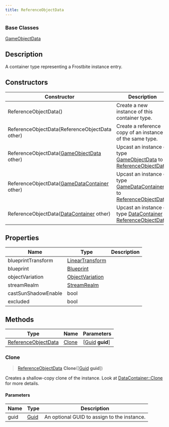 ```yaml
---
title: ReferenceObjectData
---
```

### Base Classes

[GameObjectData](/vext/ref/fb/gameobjectdata/)

## Description

A container type representing a Frostbite instance entry.

## Constructors

| Constructor                                                                    | Description                                                                                                                   |
| ------------------------------------------------------------------------------ | ----------------------------------------------------------------------------------------------------------------------------- |
| ReferenceObjectData()                                                          | Create a new instance of this container type.                                                                                 |
| ReferenceObjectData(ReferenceObjectData other)                                 | Create a reference copy of an instance of the same type.                                                                      |
| ReferenceObjectData([GameObjectData](/vext/ref/fb/gameobjectdata/) other)                    | Upcast an instance of type [GameObjectData](/vext/ref/fb/gameobjectdata/) to [ReferenceObjectData](/vext/ref/fb/referenceobjectdata/).                    |
| ReferenceObjectData([GameDataContainer](/vext/ref/fb/gamedatacontainer/) other)              | Upcast an instance of type [GameDataContainer](/vext/ref/fb/gamedatacontainer/) to [ReferenceObjectData](/vext/ref/fb/referenceobjectdata/).              |
| ReferenceObjectData([DataContainer](/vext/ref/shared/class/datacontainer) other) | Upcast an instance of type [DataContainer](/vext/ref/shared/class/datacontainer) to [ReferenceObjectData](/vext/ref/fb/referenceobjectdata/). |

## Properties

| Name                | Type                                                    | Description |
| ------------------- | ------------------------------------------------------- | ----------- |
| blueprintTransform  | [LinearTransform](/vext/ref/shared/class/lineartransform) |             |
| blueprint           | [Blueprint](/vext/ref/fb/blueprint/)                                  |             |
| objectVariation     | [ObjectVariation](/vext/ref/fb/objectvariation/)                      |             |
| streamRealm         | [StreamRealm](/vext/ref/fb/streamrealm/)                              |             |
| castSunShadowEnable | bool                                                    |             |
| excluded            | bool                                                    |             |

## Methods

| Type                                       | Name            | Parameters                                     |
| ------------------------------------------ | --------------- | ---------------------------------------------- |
| [ReferenceObjectData](/vext/ref/fb/referenceobjectdata/) | [Clone](#clone) | \[[Guid](/vext/ref/shared/class/guid) **guid**\] |

### Clone

> [ReferenceObjectData](/vext/ref/fb/referenceobjectdata/) **Clone**(\[[Guid](/vext/ref/shared/class/guid) **guid**\])

Creates a shallow-copy clone of the instance. Look at [DataContainer::Clone](/vext/ref/shared/class/datacontainer#clone) for more details.

#### Parameters

| Name | Type         | Description                                 |
| ---- | ------------ | ------------------------------------------- |
| guid | [Guid](/vext/ref/shared/class/guid/) | An optional GUID to assign to the instance. |
